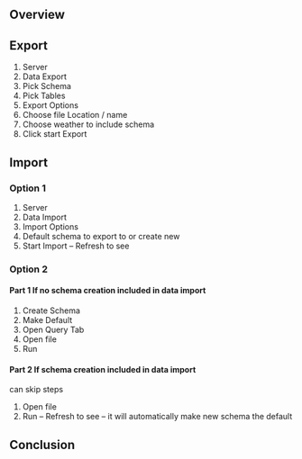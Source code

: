 ## Overview

## Export

1. Server
2. Data Export
3. Pick Schema
4. Pick Tables
5. Export Options
6. Choose file Location / name
7. Choose weather to include schema
8. Click start Export

## Import

### Option 1

1. Server
2. Data Import
3. Import Options
4. Default schema to export to or create new
5. Start Import
– Refresh to see

### Option 2

#### Part 1 If no schema creation included in data import

1. Create Schema
2. Make Default
3. Open Query Tab
4. Open file
5. Run

#### Part 2 If schema creation included in data import

can skip steps

1. Open file
2. Run
– Refresh to see
– it will automatically make new schema the default

## Conclusion

